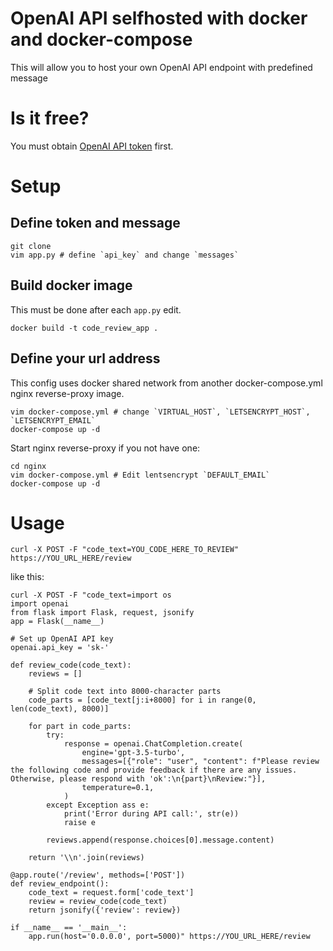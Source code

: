 # OpenAI API selfhosted with docker and docker-compose
This will allow you to host your own OpenAI API endpoint with predefined message
# Is it free?
You must obtain [OpenAI API token](https://platform.openai.com/account/api-keys) first.
# Setup
## Define token and message
```
git clone 
vim app.py # define `api_key` and change `messages`
```
## Build docker image
This must be done after each `app.py` edit.
```
docker build -t code_review_app .
```
## Define your url address
This config uses docker shared network from another docker-compose.yml nginx reverse-proxy image.
```
vim docker-compose.yml # change `VIRTUAL_HOST`, `LETSENCRYPT_HOST`, `LETSENCRYPT_EMAIL`
docker-compose up -d
```
Start nginx reverse-proxy if you not have one:
```
cd nginx
vim docker-compose.yml # Edit lentsencrypt `DEFAULT_EMAIL`
docker-compose up -d
```

# Usage

```
curl -X POST -F "code_text=YOU_CODE_HERE_TO_REVIEW" https://YOU_URL_HERE/review
```

like this:

```
curl -X POST -F "code_text=import os
import openai
from flask import Flask, request, jsonify
app = Flask(__name__)

# Set up OpenAI API key
openai.api_key = 'sk-'

def review_code(code_text):
    reviews = []

    # Split code text into 8000-character parts
    code_parts = [code_text[j:i+8000] for i in range(0, len(code_text), 8000)]

    for part in code_parts:
        try:
            response = openai.ChatCompletion.create(
                engine='gpt-3.5-turbo',
                messages=[{"role": "user", "content": f"Please review the following code and provide feedback if there are any issues. Otherwise, please respond with 'ok':\n{part}\nReview:"}],
                temperature=0.1,
            )
        except Exception ass e:
            print('Error during API call:', str(e))
            raise e

        reviews.append(response.choices[0].message.content)

    return '\\n'.join(reviews)

@app.route('/review', methods=['POST'])
def review_endpoint():
    code_text = request.form['code_text']
    review = review_code(code_text)
    return jsonify({'review': review})

if __name__ == '__main__':
    app.run(host='0.0.0.0', port=5000)" https://YOU_URL_HERE/review
```
